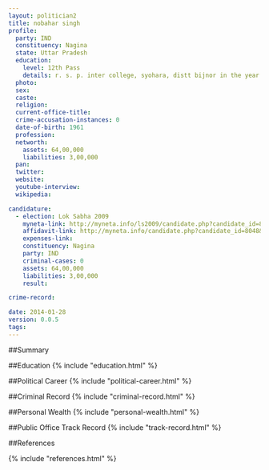 ```yaml
---
layout: politician2
title: nobahar singh
profile: 
  party: IND
  constituency: Nagina
  state: Uttar Pradesh
  education: 
    level: 12th Pass
    details: r. s. p. inter college, syohara, distt bijnor in the year  1981
  photo: 
  sex: 
  caste: 
  religion: 
  current-office-title: 
  crime-accusation-instances: 0
  date-of-birth: 1961
  profession: 
  networth: 
    assets: 64,00,000
    liabilities: 3,00,000
  pan: 
  twitter: 
  website: 
  youtube-interview: 
  wikipedia: 

candidature: 
  - election: Lok Sabha 2009
    myneta-link: http://myneta.info/ls2009/candidate.php?candidate_id=8048
    affidavit-link: http://myneta.info/candidate.php?candidate_id=8048&scan=original
    expenses-link: 
    constituency: Nagina 
    party: IND
    criminal-cases: 0
    assets: 64,00,000
    liabilities: 3,00,000
    result:  

crime-record: 

date: 2014-01-28
version: 0.0.5
tags: 
---
```

##Summary


##Education
{% include "education.html" %}


##Political Career
{% include "political-career.html" %}


##Criminal Record
{% include "criminal-record.html" %}


##Personal Wealth
{% include "personal-wealth.html" %}


##Public Office Track Record
{% include "track-record.html" %}


##References


{% include "references.html" %}